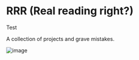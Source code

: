 # RRR (Real reading right?)

Test

A collection of projects and grave mistakes.


![image](https://user-images.githubusercontent.com/86283476/219113625-88bb0ebb-2311-4333-9f58-9c2a1109a663.png)
